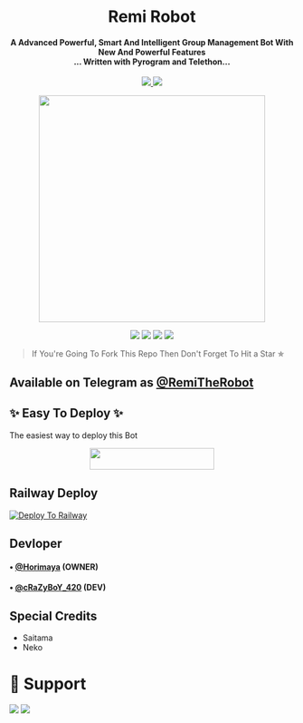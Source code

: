 <h1 align="center"><b>Remi Robot</b></h1>

<h4 align="center">A Advanced Powerful, Smart And Intelligent Group Management Bot With New And Powerful Features <br> ... Written with Pyrogram and Telethon...</h4>
<p align='center'>
  <a href="https://www.python.org/" alt="made-with-python"> <img src="https://img.shields.io/badge/Made%20with-Python-1f425f.svg?style=flat-square&logo=python&color=blue" /> </a>
  <a href="https://github.com/W2HGalaxy-OP/SuzieRoBot/graphs/commit-activity" alt="Maintenance"> <img src="https://img.shields.io/badge/Maintained%3F-yes-green.svg?style=flat-square" /> </a>
</p>

<p align="center"><a href="https://t.me/RemiTheRobot"><img src="https://telegra.ph/file/908e0b6822d1ad5282202.jpg" width="400"></a></p>

<p align="center">
    <a href="https://github.com/Hodacka/RemiRobot"> <img src="https://img.shields.io/github/repo-size/Hodacka/RemiRobot?color=red&logo=github&logoColor=green&style=for-the-badge" /></a>
    <a href="https://github.com/Hodacka/RemiRobot/commits/prince"> <img src="https://img.shields.io/github/last-commit/Hodacka/RemiRobot?color=brown&logo=github&logoColor=green&style=for-the-badge" /></a>
    <a href="https://github.com/Hodacka/Hodacka/issues"> <img src="https://img.shields.io/github/issues/Hodacka/RemiRobot?color=blueviolet&logo=github&logoColor=green&style=for-the-badge" /></a>
    <a href="https://pypi.org/project/Telethon/"> <img src="https://img.shields.io/pypi/v/telethon?color=yellow&label=telethon&logo=python&logoColor=green&style=for-the-badge" /></a>
</p>

> If You're Going To Fork This Repo Then Don't Forget To Hit a Star ✯
## Available on Telegram as [@RemiTheRobot](https://t.me/RemiTheRobot)

## ✨ Easy To Deploy ✨
The easiest way to deploy this Bot

<p align="center"><a href="https://heroku.com/deploy?template=https://github.com/Hodacka/RemiRobot"> <img src="https://img.shields.io/badge/Deploy%20To%20Heroku-black?style=for-the-badge&logo=heroku" width="220" height="38.45"/></a></p>

## Railway Deploy
[![Deploy To Railway](https://railway.app/button.svg)](https://railway.app)


## Devloper

#### • [@Horimaya](https://t.me/Horimaya) (OWNER) 
#### • [@cRaZyBoY_420](https://t.me/cRaZyBoY_420) (DEV)


## Special Credits

- Saitama
- Neko


# 💖 Support
<a href="https://t.me/CrowdStrikeChat"><img src="https://img.shields.io/badge/Support 🎉-Telegram%20Group-blue.svg?logo=telegram"></a>
<a href="https://t.me/CrowdXStrike"><img src="https://img.shields.io/badge/Updates 💥-Telegram%20Group-blue.svg?logo=telegram"></a>
